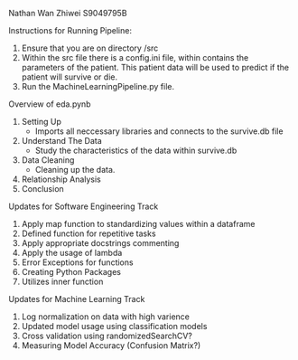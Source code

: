 Nathan Wan Zhiwei
S9049795B

Instructions for Running Pipeline:
1) Ensure that you are on directory /src
2) Within the src file there is a config.ini file, within contains the parameters of the patient. 
   This patient data will be used to predict if the patient will survive or die.
3) Run the MachineLearningPipeline.py file.

Overview of eda.pynb
1) Setting Up
   - Imports all neccessary libraries and connects to the survive.db file
2) Understand The Data
   - Study the characteristics of the data within survive.db
3) Data Cleaning
   - Cleaning up the data.
4) Relationship Analysis
5) Conclusion

Updates for Software Engineering Track
1) Apply map function to standardizing values within a dataframe
2) Defined function for repetitive tasks
3) Apply appropriate docstrings commenting
4) Apply the usage of lambda
5) Error Exceptions for functions
6) Creating Python Packages
7) Utilizes inner function

Updates for Machine Learning Track
1) Log normalization on data with high varience
2) Updated model usage using classification models
3) Cross validation using randomizedSearchCV?
4) Measuring Model Accuracy (Confusion Matrix?)
